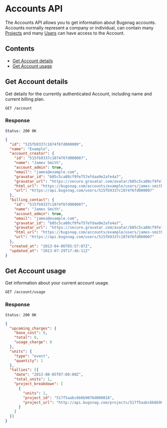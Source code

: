 Accounts API
============

The Accounts API allows you to get information about Bugsnag accounts. Accounts normally represent a company or individual, can contain many [Projects](projects) and many [Users](users) can have access to the Account.

Contents
--------

- [Get Account details](#get-account-details)
- [Get Account usage](#get-account-usage)


Get Account details
-------------------

Get details for the currently authenticated Account, including name and current billing plan.

```http
GET /account
```

### Response

```http
Status: 200 OK
```
```json
{
  "id": "515fb9337c1074f6fd000009",
  "name": "Example",
  "account_creator": {
    "id": "515fb9337c1074f6fd000007",
    "name": "James Smith",
    "account_admin": true,
    "email": "james@example.com",
    "gravatar_id": "b05c5ca80cf9fe757efdaa9e2afe4a7",
    "gravatar_url": "https://secure.gravatar.com/avatar/b05c5ca80cf9fe757efdaa9e2afe4a7",
    "html_url": "https://bugsnag.com/accounts/example/users/james-smith/edit",
    "url": "https://api.bugsnag.com/users/515fb9337c1074f6fd000007"
  },
  "billing_contact": {
    "id": "515fb9337c1074f6fd000007",
    "name": "James Smith",
    "account_admin": true,
    "email": "james@example.com",
    "gravatar_id": "b05c5ca80cf9fe757efdaa9e2afe4a7",
    "gravatar_url": "https://secure.gravatar.com/avatar/b05c5ca80cf9fe757efdaa9e2afe4a7",
    "html_url": "https://bugsnag.com/accounts/example/users/james-smith/edit",
    "url": "https://api.bugsnag.com/users/515fb9337c1074f6fd000007"
  },
  "created_at": "2013-04-06T05:57:07Z",
  "updated_at": "2013-07-29T17:46:11Z"
}
```


Get Account usage
-----------------

Get information about your current account usage.

```http
GET /account/usage
```

### Response

```http
Status: 200 OK
```
```json
{
  "upcoming_charges": {
    "base_cost": 0,
    "total": 0,
    "usage_charge": 0
  },
  "units": {
    "type": "event",
    "quantity": 1
  },
  "tallies": [{
    "date": "2013-08-05T07:00:00Z",
    "total_units": 1,
    "project_breakdown": [
      {
        "units": 1,
        "project_id": "517f5aabc6b6b9076d000018",
        "project_url": "http://api.bugsnag.com/projects/517f5aabc6b6b9076d000018"
      }
    ]
  }]
}
```